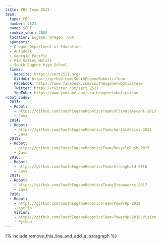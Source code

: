 ```yaml
---
title: FRC Team 2521
team:
  type: FRC
  number: 2521
  name: SERT
  rookie_year: 2008
  location: Eugene, Oregon, USA
  sponsors:
  - Oregon Department of Education
  - Autodesk
  - Georgia Pacific
  - Mid Valley Metals
  - South Eugene High School
  links:
    Website: https://sert2521.org/
    GitHub: https://github.com/SouthEugeneRoboticsTeam
    Facebook: https://www.facebook.com/southeugeneroboticsteam
    Twitter: https://twitter.com/sert_2521
    YouTube: https://www.youtube.com/southeugeneroboticsteam
robot_code:
  2013:
  - Robot:
    - https://github.com/SouthEugeneRoboticsTeam/UltimateAscent-2013
    - Java
  2014:
  - Robot:
    - https://github.com/SouthEugeneRoboticsTeam/AerialAssist-2014
    - Java
  2015:
  - Robot:
    - https://github.com/SouthEugeneRoboticsTeam/RecycleRush-2015
    - Java
  2016:
  - Robot:
    - https://github.com/SouthEugeneRoboticsTeam/Stronghold-2016
    - Java
  2017:
  - Robot:
    - https://github.com/SouthEugeneRoboticsTeam/Steamworks-2017
    - Java
  2018:
  - Robot:
    - https://github.com/SouthEugeneRoboticsTeam/PowerUp-2018
    - Kotlin
    Vision:
    - https://github.com/SouthEugeneRoboticsTeam/PowerUp-2018-Vision
    - Python
---
```


{% include remove_this_line_and_add_a_paragraph %}